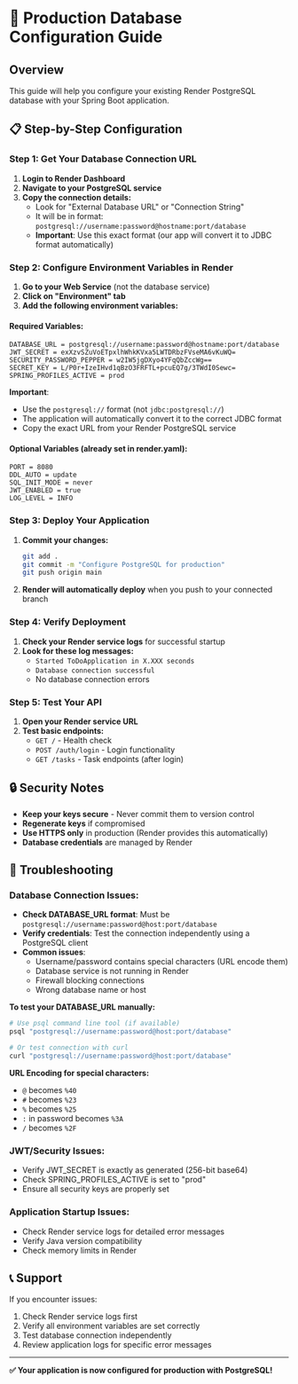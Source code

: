 # 🚀 Production Database Configuration Guide

## Overview
This guide will help you configure your existing Render PostgreSQL database with your Spring Boot application.

## 📋 Step-by-Step Configuration

### Step 1: Get Your Database Connection URL

1. **Login to Render Dashboard**
2. **Navigate to your PostgreSQL service**
3. **Copy the connection details:**
   - Look for "External Database URL" or "Connection String"
   - It will be in format: `postgresql://username:password@hostname:port/database`
   - **Important**: Use this exact format (our app will convert it to JDBC format automatically)

### Step 2: Configure Environment Variables in Render

1. **Go to your Web Service** (not the database service)
2. **Click on "Environment" tab**
3. **Add the following environment variables:**

#### Required Variables:
```
DATABASE_URL = postgresql://username:password@hostname:port/database
JWT_SECRET = exXzvSZuVoETpxlhWhkKVxa5LWTDRbzFVseMA6vKuWQ=
SECURITY_PASSWORD_PEPPER = w2IW5jgDXyo4YFqQbZccWg==
SECRET_KEY = L/P0r+IzeIHvd1qBzO3FRFTL+pcuEQ7g/3TWdI0Sewc=
SPRING_PROFILES_ACTIVE = prod
```

**Important**: 
- Use the `postgresql://` format (not `jdbc:postgresql://`)
- The application will automatically convert it to the correct JDBC format
- Copy the exact URL from your Render PostgreSQL service

#### Optional Variables (already set in render.yaml):
```
PORT = 8080
DDL_AUTO = update
SQL_INIT_MODE = never
JWT_ENABLED = true
LOG_LEVEL = INFO
```

### Step 3: Deploy Your Application

1. **Commit your changes:**
   ```bash
   git add .
   git commit -m "Configure PostgreSQL for production"
   git push origin main
   ```

2. **Render will automatically deploy** when you push to your connected branch

### Step 4: Verify Deployment

1. **Check your Render service logs** for successful startup
2. **Look for these log messages:**
   - `Started ToDoApplication in X.XXX seconds`
   - `Database connection successful`
   - No database connection errors

### Step 5: Test Your API

1. **Open your Render service URL**
2. **Test basic endpoints:**
   - `GET /` - Health check
   - `POST /auth/login` - Login functionality
   - `GET /tasks` - Task endpoints (after login)

## 🔒 Security Notes

- **Keep your keys secure** - Never commit them to version control
- **Regenerate keys** if compromised
- **Use HTTPS only** in production (Render provides this automatically)
- **Database credentials** are managed by Render

## 🐛 Troubleshooting

### Database Connection Issues:
- **Check DATABASE_URL format**: Must be `postgresql://username:password@host:port/database`
- **Verify credentials**: Test the connection independently using a PostgreSQL client
- **Common issues**:
  - Username/password contains special characters (URL encode them)
  - Database service is not running in Render
  - Firewall blocking connections
  - Wrong database name or host

**To test your DATABASE_URL manually:**
```bash
# Use psql command line tool (if available)
psql "postgresql://username:password@host:port/database"

# Or test connection with curl
curl "postgresql://username:password@host:port/database"
```

**URL Encoding for special characters:**
- `@` becomes `%40`
- `#` becomes `%23`
- `%` becomes `%25`
- `:` in password becomes `%3A`
- `/` becomes `%2F`

### JWT/Security Issues:
- Verify JWT_SECRET is exactly as generated (256-bit base64)
- Check SPRING_PROFILES_ACTIVE is set to "prod"
- Ensure all security keys are properly set

### Application Startup Issues:
- Check Render service logs for detailed error messages
- Verify Java version compatibility
- Check memory limits in Render

## 📞 Support

If you encounter issues:
1. Check Render service logs first
2. Verify all environment variables are set correctly
3. Test database connection independently
4. Review application logs for specific error messages

---

**✅ Your application is now configured for production with PostgreSQL!**

